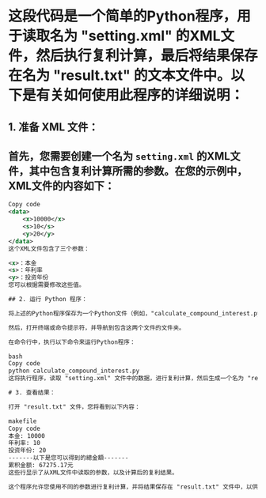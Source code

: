 # 这段代码是一个简单的Python程序，用于读取名为 "setting.xml" 的XML文件，然后执行复利计算，最后将结果保存在名为 "result.txt" 的文本文件中。以下是有关如何使用此程序的详细说明：

## 1. 准备 XML 文件：

## 首先，您需要创建一个名为 `setting.xml` 的XML文件，其中包含复利计算所需的参数。在您的示例中，XML文件的内容如下：

```xml
Copy code
<data>
    <x>10000</x>
    <s>10</s>
    <y>20</y>
</data>
这个XML文件包含了三个参数：

<x>：本金
<s>：年利率
<y>：投资年份
您可以根据需要修改这些值。

## 2. 运行 Python 程序：

将上述的Python程序保存为一个Python文件（例如，"calculate_compound_interest.py"），确保它与 "setting.xml" 文件在同一个文件夹中。

然后，打开终端或命令提示符，并导航到包含这两个文件的文件夹。

在命令行中，执行以下命令来运行Python程序：

bash
Copy code
python calculate_compound_interest.py
这将执行程序，读取 "setting.xml" 文件中的数据，进行复利计算，然后生成一个名为 "result.txt" 的文本文件。

# 3. 查看结果：

打开 "result.txt" 文件，您将看到以下内容：

makefile
Copy code
本金: 10000
年利率: 10
投资年份: 20
-------以下是您可以得到的總金額-------
累积金额: 67275.17元
这些行显示了从XML文件中读取的参数，以及计算后的复利结果。

这个程序允许您使用不同的参数进行复利计算，并将结果保存在 "result.txt" 文件中，以供以后查看。如果需要，您可以编辑 "setting.xml" 文件中的值以进行不同条件下的复利计算。这个程序可以用于基本的金融计算任务。




